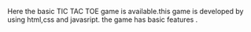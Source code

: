 Here the basic TIC TAC TOE game is available.this game is developed by using html,css and javasript.
the game has basic features .
